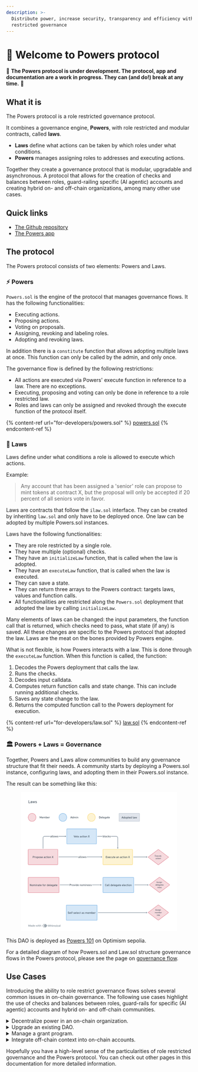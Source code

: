 ```yaml
---
description: >-
  Distribute power, increase security, transparency and efficiency with role
  restricted governance
---
```


# 💪 Welcome to Powers protocol

🚧 **The Powers protocol is under development. The protocol, app and documentation are a work in progress. They can (and do!) break at any time.** 🚧

## What it is

The Powers protocol is a role restricted governance protocol.

It combines a governance engine, **Powers**, with role restricted and modular contracts, called **laws**.

* **Laws** define what actions can be taken by which roles under what conditions.
* **Powers** manages assigning roles to addresses and executing actions.

Together they create a governance protocol that is modular, upgradable and asynchronous. A protocol that allows for the creation of checks and balances between roles, guard-railing specific (AI agentic) accounts and creating hybrid on- and off-chain organizations, among many other use cases.

## Quick links

* [The Github repository](https://github.com/7Cedars/powers)
* [The Powers app](https://powers-protocol.vercel.app/#usecases)

## The protocol

The Powers protocol consists of two elements: Powers and Laws.

### ⚡ Powers

`Powers.sol` is the engine of the protocol that manages governance flows. It has the following functionalities:

* Executing actions.
* Proposing actions.
* Voting on proposals.
* Assigning, revoking and labeling roles.
* Adopting and revoking laws.

In addition there is a `constitute` function that allows adopting multiple laws at once. This function can only be called by the admin, and only once.

The governance flow is defined by the following restrictions:

* All actions are executed via Powers' execute function in reference to a law. There are no exceptions.
* Executing, proposing and voting can only be done in reference to a role restricted law.
* Roles and laws can only be assigned and revoked through the execute function of the protocol itself.

{% content-ref url="for-developers/powers.sol" %}
[powers.sol](for-developers/powers.sol)
{% endcontent-ref %}

### 📜 Laws

Laws define under what conditions a role is allowed to execute which actions.

Example:

> Any account that has been assigned a 'senior' role can propose to mint tokens at contract X, but the proposal will only be accepted if 20 percent of all seniors vote in favor.

Laws are contracts that follow the `ilaw.sol` interface. They can be created by inheriting `law.sol` and only have to be deployed once. One law can be adopted by multiple Powers.sol instances.

Laws have the following functionalities:

* They are role restricted by a single role.
* They have multiple (optional) checks.
* They have an `initializeLaw` function, that is called when the law is adopted.
* They have an `executeLaw` function, that is called when the law is executed.
* They can save a state.
* They can return three arrays to the Powers contract: targets laws, values and function calls.
* All functionalities are restricted along the `Powers.sol` deployment that adopted the law by calling `initializeLaw`.

Many elements of laws can be changed: the input parameters, the function call that is returned, which checks need to pass, what state (if any) is saved. All these changes are specific to the Powers protocol that adopted the law. Laws are the meat on the bones provided by Powers engine.

What is not flexible, is how Powers interacts with a law. This is done through the `executeLaw` function. When this function is called, the function:

1. Decodes the Powers deployment that calls the law.
2. Runs the checks.
3. Decodes input calldata.
4. Computes return function calls and state change. This can include running additional checks.
5. Saves any state change to the law.
6. Returns the computed function call to the Powers deployment for execution.

{% content-ref url="for-developers/law.sol" %}
[law.sol](for-developers/law.sol)
{% endcontent-ref %}

### 🏛️ Powers + Laws = Governance

Together, Powers and Laws allow communities to build any governance structure that fit their needs. A community starts by deploying a Powers.sol instance, configuring laws, and adopting them in their Powers.sol instance.

The result can be something like this:

<figure><img src=".gitbook/assets/image (8).png" alt=""><figcaption></figcaption></figure>

This DAO is deployed as [Powers 101](https://powers-protocol.vercel.app/11155420/0x96408bf4E5c6eD4C64F6B2f6677F058A0e53499D) on Optimism sepolia.

For a detailed diagram of how Powers.sol and Law.sol structure governance flows in the Powers protocol, please see the page on [governance flow](for-developers/powers.sol/governance-flow.md).

## Use Cases

Introducing the ability to role restrict governance flows solves several common issues in on-chain governance. The following use cases highlight the use of checks and balances between roles, guard-rails for specific (AI agentic) accounts and hybrid on- and off-chain communities.

<details>

<summary>Decentralize power in an on-chain organization.</summary>

**Problem**: Many decision-making processes in on-chain organisations are highly centralized: Either token based voting is dominated by a few whales, or a multisig account controls crucial decision-making processes. This not only destroys the promise of decentralized on-chain governance but also renders governance susceptible to hostile vote capture.

**Solution**: With the Powers protocol it is possible to create mechanisms that check and balance powers between roles. For example, it is possible to create a governance chain where one role is allowed to pass (but not execute) an action, another to veto an action and a third to execute a (previously passed) action. This is a well known, and effective, way of addressing the centralization of power in communities. The most famous, but more elaborate, example is the separation between legislative, judicial and executive powers.

**Implementation**: Because the Powers protocol creates an action ID by hashing calldata, nonce and law address, it can check if another law has executed the same calldata and nonce. As Law.sol instances conditionally return calldata to Powers.sol, we can make them conditional on the execution of another law. When roles that control these different laws are assigned through divergent means, we can build a very secure and decentralised governance system.

**Example**: [Separated Powers](https://powers-protocol.vercel.app/11155420/0xA2bC87A810cf3B6B18e4Dc9Fb18bc74640207f15) is an example that balances the power to execute actions between token users, holders and developers.

</details>

<details>

<summary>Upgrade an existing DAO.</summary>

**Problem**: How to upgrade an existing DAO? Many of the most popular governance protocols are hard, if not impossible, to change. Is it possible to upgrade an existing DAO and start using the Powers protocol without having to abandon established governance mechanisms?

**Solution**: Yes. An existing DAO can start to use the Powers protocol without having to abandon its governance mechanisms. Even better, the extent that a community governs itself through its existing protocol or a new Powers deployment can be changed on a law-by-law basis. The Powers protocol provides a flexible, modular and governed process for upgrading on-chain communities. It allows for a gradual transformation of an existing DAO to one governed by Powers.

**Implementation**: First, in a newly deployed Powers protocol a role has to be designated to the existing DAO. Second, a governance chain needs to be implemented that allows for the adoption and revoking of laws. This chain can be setup as permissive or restrictive as needed, but the existing DAO should probably have the final say when adopting or revoking a law.

With this setup, it is possible to start out with very few (or no) assets in the new Powers protocol and start setting up several tasks governed by Powers. As confidence in the protocol grows, the DAO can send more assets to the protocol, and add new tasks and roles. The transition is complete when all stakeholders and tasks from the previous DAO are represented in the new Powers governance system and the DAO has transferred all its assets. The existing DAO can then be removed as a role holder.

**Example**: See [Governed Upgrades](https://powers-protocol.vercel.app/11155420/0xa42eBa397054882F651457E7816035A466A28756) as an example of an on-chain organisation with a governed upgradable governance system and a legacy DAO as role holder.

</details>

<details>

<summary>Manage a grant program.</summary>

**Problem**: The premise of a grant program is simple. A DAO allocates assets in support for a particular goal (say support protocol development) and it delegates the power to decide who actually gets this money to representatives of the organisation. As it stands, this means transferring the assets to a new, separate, protocol that manages asset allocation.

This brings a whole set of new challenges around accountability: how to hold DAO representatives to account if the misbehave, how to hold grant recipients to account for meeting targets and, in the most extreme case, how to stop a program and get money back if it does not achieve its intended aim? Solving these issues involves a lot of overhead and legal wrangling, not to speak of bringing back in issues around the centralization of power.

**Solution**: Use a role restricted governance protocol. Combining laws and roles, an on-chain community can manage asset allocation through multiple roles that devolve responsibilities to each other, while holding each other to account.

**Implementation**: As Powers allows to define responsibilities precisely, it is straightforward to define a 'grant' law is only accessible to council members and gives access to, say, 50 ETH. It can then be made conditional on a proposal made by an applicant and a majority vote among council members. If the grant does not have the intended impact, an executive council can revoke the grant program. Any designated ether will automatically remain in the community.

Note that this also means that all decisions made by the grant council are logged, increasing transparency. It is also possible to implement procedures to challenge grant council decisions, to create a representation of grant recipients in the DAO, and more.

**Example**: See [Managed Grants](https://powers-protocol.vercel.app/1155420/0x26ff6c8d13FC8e6619b40e4b12575ffA85826755) as an example of a grant program governed by the Powers protocol.

</details>

<details>

<summary>Integrate off-chain context into on-chain accounts.</summary>

**Problem**: Accounts do not have context, but members of a community do. This creates several concrete challenges in on-chain organisations: how to deal with the plurality of legal regimes in which community members live? How to deal with accounts that are not human, such as institutions and AI agents? How do we attest members using off-chain data? We somehow need to bring in off-chain contextualise on-chain accounts.

**Solution**: The above problems point to the use of oracles. These are services that provide off-chain data to on-chain smart contracts. The crucial challenge of these services is that they are asynchronous: they do not return data in the same block that it was requested. A seamless way to integrate asynchronous services into governance processes is needed. The Powers protocol provides exactly this.

**Implementation**: There are several implementations for different specific problems:

* We can randomize the allocation of roles to accounts. Similar to how citizens are called on for jury duty in the USA.
* We can create a law that designates roles to accounts depending on the country of residence of the human that owns the account.
* We can create a law that in which an AI agent assesses if a proposal should pass or not.

**Example**: See Beyond the Divide \[TBI] as an example of a Powers protocol implementation that includes all of the above mechanisms.

</details>

Hopefully you have a high-level sense of the particularities of role restricted governance and the Powers protocol. You can check out other pages in this documentation for more detailed information.
